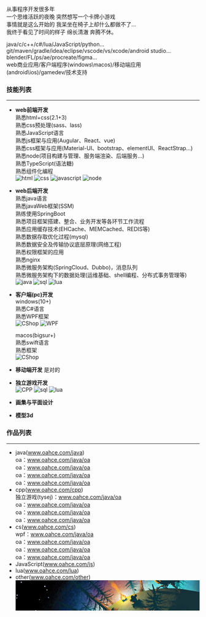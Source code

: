 从事程序开发很多年  
一个思维活跃的夜晚 突然想写一个卡牌小游戏  
事情就是这么开始的 我呆坐在椅子上却什么都做不了...  
我终于看见了时间的样子 绵长清澈 奔腾不休。 


java/c/c++/c#/lua/JavaScript/python...  
git/maven/gradle/idea/eclipse/vscode/vs/xcode/android studio...  
blender/FL/ps/ae/procreate/figma...  
web商业应用/客户端程序(windows\macos)/移动端应用(android\ios)/gamedev/技术支持  


### 技能列表
---
- **web前端开发**  
  熟悉html+css(2.1+3)  
  熟悉css预处理(sass、lass)  
  熟悉JavaScript语言  
  熟悉js框架与应用(Augular、React、vue)  
  熟悉css框架与应用(Material-UI、bootstrap、elementUI、ReactStrap...)  
  熟悉node(项目构建与管理、服务端渲染、后端服务...)  
  熟悉TypeScript(语法糖)  
  熟悉组件化编程  
  ![html](https://img.shields.io/reddit/subreddit-subscribers/html?color=FF0000&label=html&style=flat-square)
  ![css](https://img.shields.io/reddit/subreddit-subscribers/css?color=871F78&label=css&style=flat-square)
  ![javascript](https://img.shields.io/reddit/subreddit-subscribers/JavaScript?color=8E236B&label=JavaScript&style=flat-square)
  ![node](https://img.shields.io/reddit/subreddit-subscribers/node?color=D9D9F3&label=node&style=flat-square)  
  
- **web后端开发**  
  熟悉java语言  
  熟悉javaWeb框架(SSM)  
  熟练使用SpringBoot  
  熟悉项目框架搭建、整合、业务开发等各环节工作流程  
  熟悉应用缓存技术(EHCache、MEMCached、REDIS等)  
  熟悉数据存取优化过程(mysql)  
  熟悉数据安全及传输协议底层原理(网络工程)  
  熟悉权限框架的应用  
  熟悉nginx  
  熟悉微服务架构(SpringCloud、Dubbo)，消息队列  
  熟悉微服务架构下的数据处理(运维基础、shell编程、分布式事务管理等)  
  ![java](https://img.shields.io/reddit/subreddit-subscribers/java?color=6B238E&label=java&style=flat-square)
  ![sql](https://img.shields.io/reddit/subreddit-subscribers/mysql?color=32CD99&label=mysql&style=flat-square)
  ![lua](https://img.shields.io/reddit/subreddit-subscribers/lua?color=5959AB&label=lua&style=flat-square)  
  
- **客户端(pc)开发**  
  windows(10+)  
  熟悉C#语言  
  熟悉WPF框架  
  ![CShop](https://img.shields.io/badge/-Cshop-2F4F4F?style=flat-square)
  ![WPF](https://img.shields.io/reddit/subreddit-subscribers/WPF?color=3232CD&label=WPF&style=flat-square)    
  
  macos(bigsur+)  
  熟悉swift语言  
  熟悉框架  
  ![CShop](https://img.shields.io/badge/-Cshop-FF00FF?style=flat-square)  
  
- **移动端开发**
  是对的  
  
- **独立游戏开发**  
  ![CPP](https://img.shields.io/reddit/subreddit-subscribers/cpp?color=97694F&label=cpp&style=flat-square)
  ![sql](https://img.shields.io/reddit/subreddit-subscribers/mysql?color=6B8E23&label=mysql&style=flat-square)
  ![lua](https://img.shields.io/reddit/subreddit-subscribers/JavaScript?color=BC1717&label=JavaScript&style=flat-square)  
  
- **画集与平面设计**

- **模型3d**  

### 作品列表
---
- java(www.oahce.com/java)  
  oa：www.oahce.com/java/oa  
  oa：www.oahce.com/java/oa  
  oa：www.oahce.com/java/oa  
  oa：www.oahce.com/java/oa  
- cpp(www.oahce.com/cpp)  
  独立游戏(tysej)：www.oahce.com/java/oa  
  oa：www.oahce.com/java/oa  
  oa：www.oahce.com/java/oa  
  oa：www.oahce.com/java/oa  
- cs(www.oahce.com/cs)  
  wpf：www.oahce.com/java/oa  
  oa：www.oahce.com/java/oa  
  oa：www.oahce.com/java/oa  
  oa：www.oahce.com/java/oa  
- JavaScript(www.oahce.com/js)  
- lua(www.oahce.com/lua)  
- other(www.oahce.com/other)  
![hew](https://raw.githubusercontent.com/oahce/Images4blog/main/oahce-imgs/1.png)  
